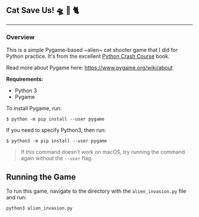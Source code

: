 ## Cat Save Us! 🛸 👾 🐈

* * *

### Overview

This is a simple Pygame-based ~alien~ cat shooter game that I did for Python practice.  It's from the excellent [Python Crash Course](https://nostarch.com/pythoncrashcourse2e/) book.

Read more about Pygame here: https://www.pygame.org/wiki/about

**Requirements:**
- Python 3
- Pygame


To install Pygame, run:
```
$ python -m pip install --user pygame
```

If you need to specify Python3, then run:
```
$ python3 -m pip install --user pygame
```

> If this command doesn’t work on macOS, try running the command again without the `--user` flag.

## Running the Game

To run this game, navigate to the directory with the `alien_invasion.py` file and run:

```
python3 alien_invasion.py
```
